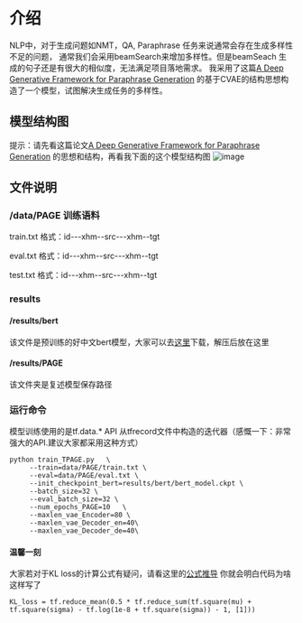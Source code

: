 # 介绍
NLP中，对于生成问题如NMT，QA, Paraphrase 任务来说通常会存在生成多样性不足的问题，
通常我们会采用beamSearch来增加多样性。但是beamSeach 生成的句子还是有很大的相似度，无法满足项目落地需求。
我采用了这篇[A Deep Generative Framework for Paraphrase Generation](https://arxiv.org/abs/1709.05074)
的基于CVAE的结构思想构造了一个模型，试图解决生成任务的多样性。


## 模型结构图
提示：请先看这篇论文[A Deep Generative Framework for Paraphrase Generation](https://arxiv.org/abs/1709.05074)
的思想和结构，再看我下面的这个模型结构图
![image](https://github.com/xuhaiming1996/BERT-T2T/blob/master/model.png)

## 文件说明
### /data/PAGE  训练语料
train.txt 格式：id---xhm--src---xhm--tgt

eval.txt 格式：id---xhm--src---xhm--tgt

test.txt 格式：id---xhm--src---xhm--tgt

### results
#### /results/bert
该文件是预训练的好中文bert模型，大家可以去[这里](https://storage.googleapis.com/bert_models/2018_11_03/chinese_L-12_H-768_A-12.zip)下载，解压后放在这里
#### /results/PAGE
该文件夹是复述模型保存路径



### 运行命令
模型训练使用的是tf.data.* API 从tfrecord文件中构造的迭代器（感慨一下：非常强大的API.建议大家都采用这种方式）

    python train_TPAGE.py   \
         --train=data/PAGE/train.txt \
         --eval=data/PAGE/eval.txt \
         --init_checkpoint_bert=results/bert/bert_model.ckpt \
         --batch_size=32 \
         --eval_batch_size=32 \
         --num_epochs_PAGE=10   \
         --maxlen_vae_Encoder=80 \
         --maxlen_vae_Decoder_en=40\
         --maxlen_vae_Decoder_de=40\
         
####  温馨一刻
大家若对于KL loss的计算公式有疑问，请看这里的[公式推导](https://blog.csdn.net/qq_32806793/article/details/95652645) 你就会明白代码为啥这样写了

    KL_loss = tf.reduce_mean(0.5 * tf.reduce_sum(tf.square(mu) + tf.square(sigma) - tf.log(1e-8 + tf.square(sigma)) - 1, [1]))
         
